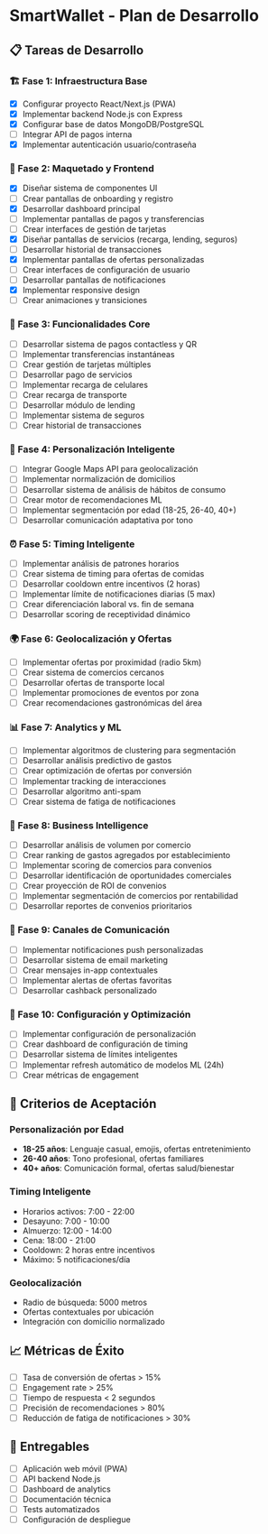 # SmartWallet - Plan de Desarrollo

## 📋 Tareas de Desarrollo

### 🏗️ Fase 1: Infraestructura Base
- [x] Configurar proyecto React/Next.js (PWA)
- [x] Implementar backend Node.js con Express
- [x] Configurar base de datos MongoDB/PostgreSQL
- [ ] Integrar API de pagos interna
- [x] Implementar autenticación usuario/contraseña

### 🎨 Fase 2: Maquetado y Frontend
- [x] Diseñar sistema de componentes UI
- [ ] Crear pantallas de onboarding y registro
- [x] Desarrollar dashboard principal
- [ ] Implementar pantallas de pagos y transferencias
- [ ] Crear interfaces de gestión de tarjetas
- [x] Diseñar pantallas de servicios (recarga, lending, seguros)
- [ ] Desarrollar historial de transacciones
- [x] Implementar pantallas de ofertas personalizadas
- [ ] Crear interfaces de configuración de usuario
- [ ] Desarrollar pantallas de notificaciones
- [x] Implementar responsive design
- [ ] Crear animaciones y transiciones

### 🎯 Fase 3: Funcionalidades Core
- [ ] Desarrollar sistema de pagos contactless y QR
- [ ] Implementar transferencias instantáneas
- [ ] Crear gestión de tarjetas múltiples
- [ ] Desarrollar pago de servicios
- [ ] Implementar recarga de celulares
- [ ] Crear recarga de transporte
- [ ] Desarrollar módulo de lending
- [ ] Implementar sistema de seguros
- [ ] Crear historial de transacciones

### 🧠 Fase 4: Personalización Inteligente
- [ ] Integrar Google Maps API para geolocalización
- [ ] Implementar normalización de domicilios
- [ ] Desarrollar sistema de análisis de hábitos de consumo
- [ ] Crear motor de recomendaciones ML
- [ ] Implementar segmentación por edad (18-25, 26-40, 40+)
- [ ] Desarrollar comunicación adaptativa por tono

### ⏰ Fase 5: Timing Inteligente
- [ ] Implementar análisis de patrones horarios
- [ ] Crear sistema de timing para ofertas de comidas
- [ ] Desarrollar cooldown entre incentivos (2 horas)
- [ ] Implementar límite de notificaciones diarias (5 max)
- [ ] Crear diferenciación laboral vs. fin de semana
- [ ] Desarrollar scoring de receptividad dinámico

### 🌍 Fase 6: Geolocalización y Ofertas
- [ ] Implementar ofertas por proximidad (radio 5km)
- [ ] Crear sistema de comercios cercanos
- [ ] Desarrollar ofertas de transporte local
- [ ] Implementar promociones de eventos por zona
- [ ] Crear recomendaciones gastronómicas del área

### 📊 Fase 7: Analytics y ML
- [ ] Implementar algoritmos de clustering para segmentación
- [ ] Desarrollar análisis predictivo de gastos
- [ ] Crear optimización de ofertas por conversión
- [ ] Implementar tracking de interacciones
- [ ] Desarrollar algoritmo anti-spam
- [ ] Crear sistema de fatiga de notificaciones

### 💼 Fase 8: Business Intelligence
- [ ] Desarrollar análisis de volumen por comercio
- [ ] Crear ranking de gastos agregados por establecimiento
- [ ] Implementar scoring de comercios para convenios
- [ ] Desarrollar identificación de oportunidades comerciales
- [ ] Crear proyección de ROI de convenios
- [ ] Implementar segmentación de comercios por rentabilidad
- [ ] Desarrollar reportes de convenios prioritarios

### 📱 Fase 9: Canales de Comunicación
- [ ] Implementar notificaciones push personalizadas
- [ ] Desarrollar sistema de email marketing
- [ ] Crear mensajes in-app contextuales
- [ ] Implementar alertas de ofertas favoritas
- [ ] Desarrollar cashback personalizado

### 🔧 Fase 10: Configuración y Optimización
- [ ] Implementar configuración de personalización
- [ ] Crear dashboard de configuración de timing
- [ ] Desarrollar sistema de límites inteligentes
- [ ] Implementar refresh automático de modelos ML (24h)
- [ ] Crear métricas de engagement

## 🎯 Criterios de Aceptación

### Personalización por Edad
- **18-25 años**: Lenguaje casual, emojis, ofertas entretenimiento
- **26-40 años**: Tono profesional, ofertas familiares
- **40+ años**: Comunicación formal, ofertas salud/bienestar

### Timing Inteligente
- Horarios activos: 7:00 - 22:00
- Desayuno: 7:00 - 10:00
- Almuerzo: 12:00 - 14:00
- Cena: 18:00 - 21:00
- Cooldown: 2 horas entre incentivos
- Máximo: 5 notificaciones/día

### Geolocalización
- Radio de búsqueda: 5000 metros
- Ofertas contextuales por ubicación
- Integración con domicilio normalizado

## 📈 Métricas de Éxito
- [ ] Tasa de conversión de ofertas > 15%
- [ ] Engagement rate > 25%
- [ ] Tiempo de respuesta < 2 segundos
- [ ] Precisión de recomendaciones > 80%
- [ ] Reducción de fatiga de notificaciones > 30%

## 🚀 Entregables
- [ ] Aplicación web móvil (PWA)
- [ ] API backend Node.js
- [ ] Dashboard de analytics
- [ ] Documentación técnica
- [ ] Tests automatizados
- [ ] Configuración de despliegue